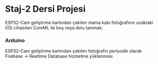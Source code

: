 # Staj-2 Dersi Projesi

ESP32-Cam geliştirme kartından çekilen mama kabı fotoğrafının uzaktaki iOS cihazdan CoreML ile boş veya dolu tanımak.

### Arduino

ESP32-Cam geliştirme kartından çekilen fotoğrafın periyodik olarak Firebase -> Realtime Database hizmetine yüklenmesi.
